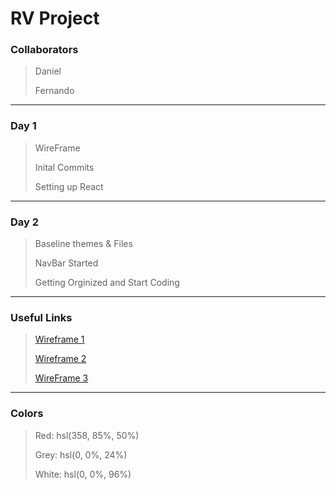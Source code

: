 # RV Project

### Collaborators

> Daniel
>
> Fernando

_________________________________

### Day 1

> WireFrame
>
> Inital Commits
>
> Setting up React

____________________________________


### Day 2

> Baseline themes & Files
>
> NavBar Started
>
> Getting Orginized and Start Coding

___________________________________

### Useful Links

> [Wireframe 1](rvproject/src/img/WireFrame2.jpg)
>
> [Wireframe 2](rvproject/src/img/WireFrame1.jpg)
>
> [WireFrame 3](rvproject/src/img/Wireframe.png)


_______________________________

### Colors

> Red: hsl(358, 85%, 50%)
>
> Grey: hsl(0, 0%, 24%)
>
> White: 	hsl(0, 0%, 96%)